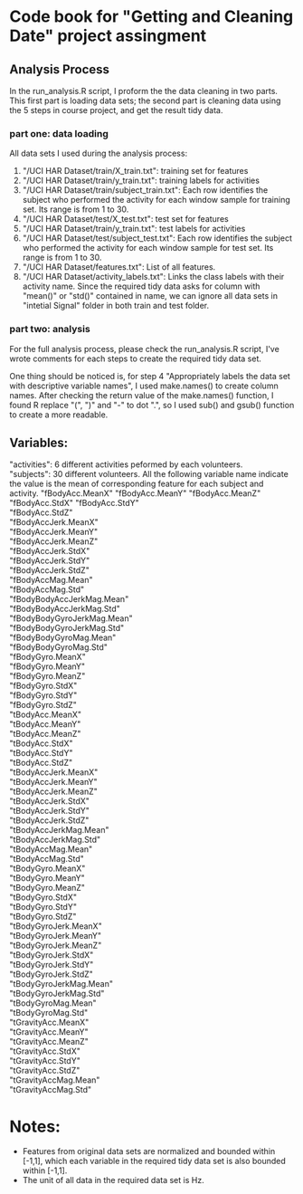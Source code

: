 # Code book for "Getting and Cleaning Date" project assingment

## Analysis Process

In the run_analysis.R script, I proform the the data cleaning in two parts. This first part is loading data sets; the second part is cleaning data using the 5 steps in course project, and get the result tidy data. 

### part one: data loading
All data sets I used during the analysis process:
1. "/UCI HAR Dataset/train/X_train.txt": training set for features
2. "/UCI HAR Dataset/train/y_train.txt": training labels for activities
3. "/UCI HAR Dataset/train/subject_train.txt": Each row identifies the subject who performed the activity for each window sample for training set. Its range is from 1 to 30. 
4. "/UCI HAR Dataset/test/X_test.txt": test set for features
5. "/UCI HAR Dataset/train/y_train.txt": test labels for activities
6. "/UCI HAR Dataset/test/subject_test.txt": Each row identifies the subject who performed the activity for each window sample for test set. Its range is from 1 to 30. 
7. "/UCI HAR Dataset/features.txt": List of all features.
8. "/UCI HAR Dataset/activity_labels.txt": Links the class labels with their activity name.
Since the required tidy data asks for column with "mean()" or "std()" contained in name, we can ignore all data sets in "intetial Signal" folder in both train and test folder.

### part two: analysis
For the full analysis process, please check the run_analysis.R script, I've wrote comments for each steps to create the required tidy data set.

One thing should be noticed is, for step 4 "Appropriately labels the data set with descriptive variable names", I used make.names() to create column names. After checking the return value of the make.names() function, I found R replace "(", ")" and "-" to dot ".", so I used sub() and gsub() function to create a more readable.

## Variables:

"activities": 6 different activities peformed by each volunteers.  
"subjects": 30 different volunteers.
All the following variable name indicate the value is the mean of corresponding feature for each subject and activity.
"fBodyAcc.MeanX" 
"fBodyAcc.MeanY" 
"fBodyAcc.MeanZ" 
"fBodyAcc.StdX" 
"fBodyAcc.StdY"  
"fBodyAcc.StdZ"   
"fBodyAccJerk.MeanX"  
"fBodyAccJerk.MeanY"    
"fBodyAccJerk.MeanZ"    
"fBodyAccJerk.StdX"     
"fBodyAccJerk.StdY"     
"fBodyAccJerk.StdZ"             
"fBodyAccMag.Mean"          
"fBodyAccMag.Std"       
"fBodyBodyAccJerkMag.Mean"    
"fBodyBodyAccJerkMag.Std"     
"fBodyBodyGyroJerkMag.Mean"  
"fBodyBodyGyroJerkMag.Std"  
"fBodyBodyGyroMag.Mean"  
"fBodyBodyGyroMag.Std"   
"fBodyGyro.MeanX"       
"fBodyGyro.MeanY"          
"fBodyGyro.MeanZ"     
"fBodyGyro.StdX"       
"fBodyGyro.StdY"    
"fBodyGyro.StdZ"           
"tBodyAcc.MeanX"    
"tBodyAcc.MeanY"       
"tBodyAcc.MeanZ"       
"tBodyAcc.StdX"            
"tBodyAcc.StdY"      
"tBodyAcc.StdZ"       
"tBodyAccJerk.MeanX"    
"tBodyAccJerk.MeanY"       
"tBodyAccJerk.MeanZ"    
"tBodyAccJerk.StdX"     
"tBodyAccJerk.StdY"    
"tBodyAccJerk.StdZ"        
"tBodyAccJerkMag.Mean"  
"tBodyAccJerkMag.Std"   
"tBodyAccMag.Mean"     
"tBodyAccMag.Std"          
"tBodyGyro.MeanX"    
"tBodyGyro.MeanY"     
"tBodyGyro.MeanZ"     
"tBodyGyro.StdX"           
"tBodyGyro.StdY"      
"tBodyGyro.StdZ"    
"tBodyGyroJerk.MeanX"    
"tBodyGyroJerk.MeanY"      
"tBodyGyroJerk.MeanZ"  
"tBodyGyroJerk.StdX"   
"tBodyGyroJerk.StdY"    
"tBodyGyroJerk.StdZ"       
"tBodyGyroJerkMag.Mean"  
"tBodyGyroJerkMag.Std"   
"tBodyGyroMag.Mean"    
"tBodyGyroMag.Std"         
"tGravityAcc.MeanX"    
"tGravityAcc.MeanY"    
"tGravityAcc.MeanZ"    
"tGravityAcc.StdX"         
"tGravityAcc.StdY"    
"tGravityAcc.StdZ"     
"tGravityAccMag.Mean"    
"tGravityAccMag.Std"  

Notes: 
======
- Features from original data sets are normalized and bounded within [-1,1], which each variable in the required tidy data set is also bounded within [-1,1].
- The unit of all data in the required data set is Hz.
